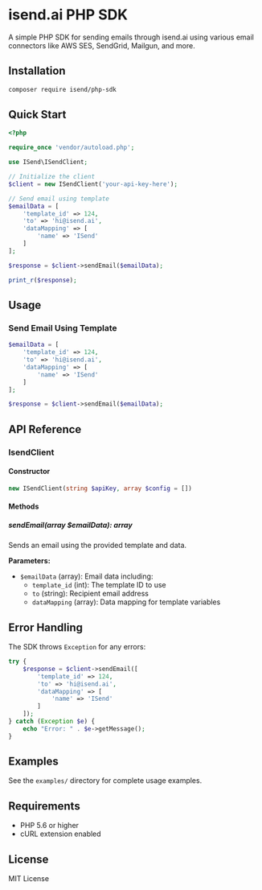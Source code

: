 # isend.ai PHP SDK

A simple PHP SDK for sending emails through isend.ai using various email connectors like AWS SES, SendGrid, Mailgun, and more.

## Installation

```bash
composer require isend/php-sdk
```

## Quick Start

```php
<?php

require_once 'vendor/autoload.php';

use ISend\ISendClient;

// Initialize the client
$client = new ISendClient('your-api-key-here');

// Send email using template
$emailData = [
    'template_id' => 124,
    'to' => 'hi@isend.ai',
    'dataMapping' => [
        'name' => 'ISend'
    ]
];

$response = $client->sendEmail($emailData);

print_r($response);
```

## Usage

### Send Email Using Template

```php
$emailData = [
    'template_id' => 124,
    'to' => 'hi@isend.ai',
    'dataMapping' => [
        'name' => 'ISend'
    ]
];

$response = $client->sendEmail($emailData);
```



## API Reference

### IsendClient

#### Constructor
```php
new ISendClient(string $apiKey, array $config = [])
```

#### Methods

##### sendEmail(array $emailData): array
Sends an email using the provided template and data.

**Parameters:**
- `$emailData` (array): Email data including:
  - `template_id` (int): The template ID to use
  - `to` (string): Recipient email address
  - `dataMapping` (array): Data mapping for template variables



## Error Handling

The SDK throws `Exception` for any errors:

```php
try {
    $response = $client->sendEmail([
        'template_id' => 124,
        'to' => 'hi@isend.ai',
        'dataMapping' => [
            'name' => 'ISend'
        ]
    ]);
} catch (Exception $e) {
    echo "Error: " . $e->getMessage();
}
```

## Examples

See the `examples/` directory for complete usage examples.

## Requirements

- PHP 5.6 or higher
- cURL extension enabled

## License

MIT License